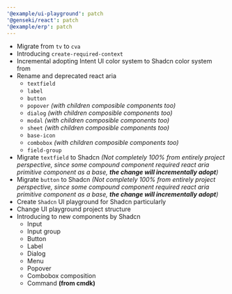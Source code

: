 ```yaml
---
'@example/ui-playground': patch
'@genseki/react': patch
'@example/erp': patch
---
```


- Migrate from `tv` to `cva`
- Introducing `create-required-context`
- Incremental adopting Intent UI color system to Shadcn color system from 
- Rename and deprecated react aria
  - `textfield`
  - `label`
  - `button`
  - `popover` _(with children composible components too)_
  - `dialog` _(with children composible components too)_
  - `modal` _(with children composible components too)_
  - `sheet` _(with children composible components too)_
  - `base-icon`
  - `combobox` _(with children composible components too)_
  - `field-group`
- Migrate `textfield` to Shadcn _(Not completely 100% from entirely project perspective, since some compound component required react aria primitive component as a base, __the change will incrementally adopt__)_
- Migrate `button` to Shadcn _(Not completely 100% from entirely project perspective, since some compound component required react aria primitive component as a base, __the change will incrementally adopt__)_
- Create `Shadcn` UI playground  for Shadcn particularly
- Change UI playground project structure
- Introducing to new components by Shadcn
  - Input
  - Input group
  - Button
  - Label
  - Dialog
  - Menu
  - Popover
  - Combobox composition
  - Command __(from cmdk)__